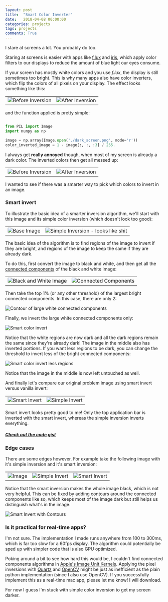 ```yaml
---
layout: post
title:  "Smart Color Inverter"
date:   2018-04-08 00:00:00
categories: projects
tags: projects
comments: True
---
```


I stare at screens a lot. You probably do too.

Staring at screens is easier with apps like [f.lux](https://justgetflux.com) and [iris](https://iristech.co), which apply color filters to our displays to reduce the amount of blue light our eyes consume.

If your screen has mostly white colors and you use *f.lux*, the display is still sometimes too bright. This is why many apps also have color inverters, which flip the colors of all pixels on your display. The effect looks something like this:

|   |   |
|---|---|
|![Before Inversion](/assets/article_images/2018-04-08-smart-color-inverter/light_screen.png)|![After Inversion](/assets/article_images/2018-04-08-smart-color-inverter/light_screen_simple_invert.png)|

and the function applied is pretty simple:

```python

from PIL import Image
import numpy as np

image = np.array(Image.open('./dark_screen.png', mode='r'))
color_inverted_image = 1 - image[:, :, :3] / 255.

```


I always get **really annoyed** though, when most of my screen is already a dark color. The inverted colors then get all messed up:

|   |   |
|---|---|
|![Before Inversion](/assets/article_images/2018-04-08-smart-color-inverter/dark_screen.png)|![After Inversion](/assets/article_images/2018-04-08-smart-color-inverter/dark_screen_simple_invert.png)|


I wanted to see if there was a smarter way to pick which colors to invert in an image.

### Smart invert

To illustrate the basic idea of a smarter inversion algorithm, we'll start with this image and its simple color inversion (which doesn't look too good):

|   |   |
|---|---|
|![Base Image](/assets/article_images/2018-04-08-smart-color-inverter/hayden.png)|![Simple Inversion - looks like shit](/assets/article_images/2018-04-08-smart-color-inverter/hayden_simple_invert.png)|


The basic idea of the algorithm is to find regions of the image to invert if they are bright, and regions of the image to keep the same if they are already dark.

To do this, first convert the image to black and white, and then get all the [connected components](https://en.wikipedia.org/wiki/Connected_component_(graph_theory)) of the black and white image:

|   |   |
|---|---|
|![Black and White Image](/assets/article_images/2018-04-08-smart-color-inverter/hayden_bw.png)|![Connected Components](/assets/article_images/2018-04-08-smart-color-inverter/hayden_connected_components.png)|


Then take the top 1% (or any other threshold) of the largest bright connected components. In this case, there are only 2:

![Contour of large white connected components](/assets/article_images/2018-04-08-smart-color-inverter/hayden_contour.png)


Finally, we invert the large white connected components only:

![Smart color invert](/assets/article_images/2018-04-08-smart-color-inverter/hayden_smart_invert_more.png)

Notice that the white regions are now dark and all the dark regions remain the same since they're already dark! The image in the middle also has inverted portions. If you want less regions to be dark, you can change the threshold to invert less of the bright connected components:

![Smart color invert less regions](/assets/article_images/2018-04-08-smart-color-inverter/hayden_smart_invert.png)

Notice that the image in the middle is now left untouched as well.

And finally let's compare our original problem image using smart invert versus vanilla invert:

|||
|--|--|
|![Smart Invert](/assets/article_images/2018-04-08-smart-color-inverter/dark_screen_converted.png)|![Simple Invert](/assets/article_images/2018-04-08-smart-color-inverter/dark_screen_simple_invert.png)|

Smart invert looks pretty good to me! Only the top application bar is inverted with the smart invert, whereas the simple inversion inverts everything.

##### [Check out the code gist](https://gist.github.com/btaba/99b95b36bd2e26e80406c5262b6a889b)

### Edge cases

There are some edges however. For example take the following image with it's simple inversion and it's smart inversion:

||||
|--|--|--|
|![Image](/assets/article_images/2018-04-08-smart-color-inverter/edge_case.png)|![Simple Invert](/assets/article_images/2018-04-08-smart-color-inverter/edge_case_simple_invert.png)|![Smart Invert](/assets/article_images/2018-04-08-smart-color-inverter/edge_case_smart_invert.png)|

Notice that the smart inversion makes the whole image black, which is not very helpful. This can be fixed by adding contours around the connected components like so, which keeps most of the image dark but still helps us distinguish what's in the image:

![Smart Invert with Contours](/assets/article_images/2018-04-08-smart-color-inverter/edge_case_smart_invert_fix.png)


### Is it practical for real-time apps?

I'm not sure. The implementation I made runs anywhere from 100 to 300ms, which is far too slow for a 60fps display. The algorithm could potentially be sped up with simpler code that is also GPU optimized.

Poking around a bit to see how hard this would be, I couldn't find connected components algorithms in [Apple's Image Unit Kernels](https://developer.apple.com/library/content/documentation/GraphicsImaging/Conceptual/ImageUnitTutorial/WritingKernels/WritingKernels.html#//apple_ref/doc/uid/TP40004531-CH3-SW1). Applying the pixel inversions with [Quartz](https://developer.apple.com/documentation/coregraphics/quartz_display_services) and [OpenCV](https://opencv.org) might be just as inefficient as the plain python implementation (since I also use OpenCV). If you successfully implement this as a real-time mac app, please let me know! I will download.

For now I guess I'm stuck with simple color inversion to get my screen darker.
